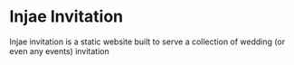 # Injae Invitation

Injae invitation is a static website built to serve a collection of wedding (or even any events) invitation
